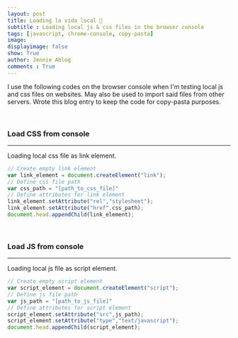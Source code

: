 ```yaml
---
layout: post
title: Loading la vida local 🤪
subtitle : Loading local js & css files in the browser console
tags: [javascript, chrome-console, copy-pasta]
image: 
displayimage: false
show: True
author: Jennie Ablog
comments : True
---
```


<!-- INTRO -->

I use the following codes on the browser console when I'm testing local js and css files on websites. May also be used to import said files from other servers. Wrote this blog entry to keep the code for copy-pasta purposes.

<br>

### Load CSS from console
***

Loading local css file as link element.
```javascript
// Create empty link element
var link_element = document.createElement("link");
// Define css file path
var css_path = "[path_to_css_file]"
// Define attributes for link element
link_element.setAttribute("rel","stylesheet");
link_element.setAttribute("href",css_path);
document.head.appendChild(link_element);

```
<br>

### Load JS from console
***

Loading local js file as script element.
```javascript
// Create empty script element
var script_element = document.createElement("script");
// Define js file path
var js_path = "[path_to_js_file]"
// Define attributes for script element
script_element.setAttribute("src",js_path);
script_element.setAttribute("type","text/javascript");
document.head.appendChild(script_element);
```